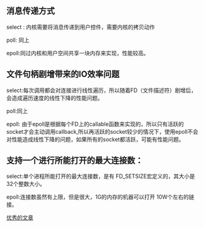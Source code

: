 
## 消息传递方式

select : 内核需要将消息传递到用户控件，需要内核的拷贝动作

poll: 同上

epoll:同过内核和用户空间共享一块内存来实现，性能较高。

## 文件句柄剧增带来的IO效率问题

select:每次调用都会对连接进行线性遍历，所以随着FD（文件描述符）剧增后，会造成遍历速度的线性下降的性能问题。

poll:同上

epoll: 由于epoll是根据每个FD上的callable函数来实现的，所以只有活跃的socket才会主动调用callback,所以再活跃的socket较少的情况下，使用epoll不会对性能造成线性下降的问题，如果所有的socket都活跃，可能有性能问题。

## 支持一个进行所能打开的最大连接数：

select:单个进程所能打开的最大连接数，是有 FD_SETSIZE宏定义的，其大小是32个整数大小。

epoll:连接数虽然有上限，但是很大，1G的内存的机器可以打开 10W个左右的链接。

[优秀的文章](https://www.cnblogs.com/anker/p/3265058.html)